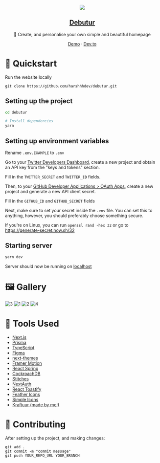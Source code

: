 <p align="center">
  <img src="https://raw.githubusercontent.com/harshhhdev/debutur/master/public/Banner.png" />
  <a href="https://dbtr.hxrsh.in/">
    <h2 align="center">Debutur</h2>
  </a>
</p> 
<p align="center">🚀 Create, and personalise your own simple and beautiful homepage</p>
<p align="center">
  <a href="https://dbtr.hxrsh.in/">Demo</a>
      ·
  <a href="https://dev.to/harshhhdev/debutur-fa">Dev.to</a>
 </p>

# 🚀 Quickstart

Run the website locally

```
git clone https://github.com/harshhhdev/debutur.git
```

## Setting up the project

```bash
cd debutur

# Install dependencies
yarn
```

## Setting up environment variables

Rename `.env.EXAMPLE` to `.env`

Go to your [Twitter Developers Dashboard](https://developer.twitter.com/en/portal/dashboard), create a new project and obtain an API key from the "keys and tokens" section.

Fill in the `TWITTER_SECRET` and `TWITTER_ID` fields.

Then, to your [GitHub Developer Applications > OAuth Apps](https://github.com/settings/developers), create a new project and generate a new API client secret.

Fill in the `GITHUB_ID` and `GITHUB_SECRET` fields

Next, make sure to set your secret inside the `.env` file. You can set this to anything, however, you should preferably choose something secure.

If you're on Linux, you can run `openssl rand -hex 32` or go to https://generate-secret.now.sh/32

## Starting server

```bash
yarn dev
```

Server should now be running on [localhost](https://localhost:3000)

# 🖼 Gallery

![3](https://user-images.githubusercontent.com/69592270/149421305-a4e5af7f-2846-4637-8b53-af482ffb8e73.gif)
![1](https://user-images.githubusercontent.com/69592270/149421298-f4d9265a-a02b-4619-b515-b30b9ff67258.gif)
![2](https://user-images.githubusercontent.com/69592270/149421300-4351b00c-2fc8-4883-9e7e-b13635091d04.gif)
![4](https://user-images.githubusercontent.com/69592270/149421311-eb349e56-9e1e-46e4-86f1-2a266aaee491.gif)

# 🔧 Tools Used

- [Next.js](https://github.com/vercel/next.js)
- [Prisma](https://www.prisma.io/)
- [TypeScript](https://typescriptlang.org)
- [Figma](https://figma.com)
- [next-themes](https://next-themes-example.vercel.app/)
- [Framer Motion](https://framer.com/motion)
- [React Spring](https://react-spring.io)
- [CockroachDB](https://www.cockroachlabs.com/)
- [Stitches](https://stitches.dev/)
- [NextAuth](https://next-auth.js.org/)
- [React Toastify](https://fkhadra.github.io/react-toastify/introduction)
- [Feather Icons](https://feathericons.com/)
- [Simple Icons](https://simpleicons.org/)
- [Kraftuur (made by me!)](https://harshhhdev.github.io/kraftuur)

# 🤞 Contributing

After setting up the project, and making changes:

```git
git add .
git commit -m "commit message"
git push YOUR_REPO_URL YOUR_BRANCH
```
